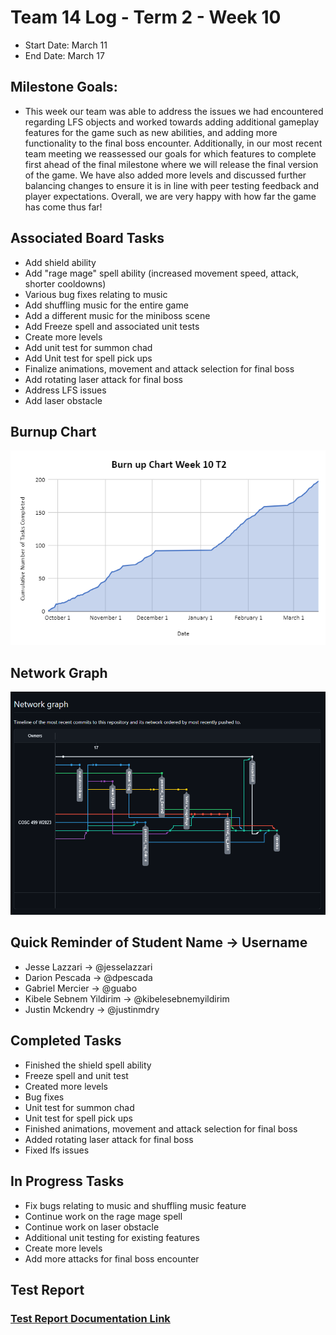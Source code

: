 # Team 14 Log - Term 2 - Week 10

- Start Date: March 11
- End Date: March 17

## Milestone Goals:

- This week our team was able to address the issues we had encountered regarding LFS objects and worked towards adding additional gameplay features for the game such as new abilities, and adding more functionality to the final boss encounter. Additionally, in our most recent team meeting we reassessed our goals for which features to complete first ahead of the final milestone where we will release the final version of the game. We have also added more levels and discussed further balancing changes to ensure it is in line with peer testing feedback and player expectations. Overall, we are very happy with how far the game has come thus far! 

## Associated Board Tasks

- Add shield ability
- Add "rage mage" spell ability (increased movement speed, attack, shorter cooldowns)
- Various bug fixes relating to music
- Add shuffling music for the entire game
- Add a different music for the miniboss scene
- Add Freeze spell and associated unit tests
- Create more levels
- Add unit test for summon chad
- Add Unit test for spell pick ups
- Finalize animations, movement and attack selection for final boss
- Add rotating laser attack for final boss
- Address LFS issues
- Add laser obstacle

## Burnup Chart

![](screenshots/t2week10_burnup.PNG)

## Network Graph

![](screenshots/networkgraph_t2_week10.png)

## Quick Reminder of Student Name → Username
- Jesse Lazzari → @jesselazzari
- Darion Pescada → @dpescada
- Gabriel Mercier → @guabo
- Kibele Sebnem Yildirim → @kibelesebnemyildirim
- Justin Mckendry → @justinmdry

## Completed Tasks

- Finished the shield spell ability
- Freeze spell and unit test
- Created more levels
- Bug fixes
- Unit test for summon chad
- Unit test for spell pick ups
- Finished animations, movement and attack selection for final boss
- Added rotating laser attack for final boss
- Fixed lfs issues

## In Progress Tasks

- Fix bugs relating to music and shuffling music feature
- Continue work on the rage mage spell
- Continue work on laser obstacle
- Additional unit testing for existing features
- Create more levels
- Add more attacks for final boss encounter

## Test Report 

### [Test Report Documentation Link](../../tests/Test_log.md)
